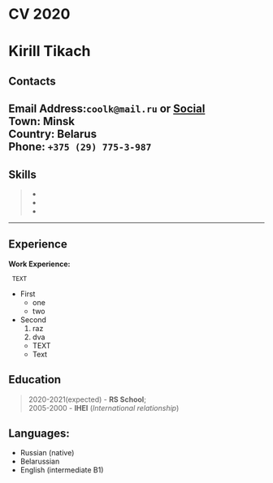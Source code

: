 # **CV 2020**
# **Kirill Tikach**
## **Contacts**
Email Address:`coolk@mail.ru` or [Social](https:\\google.com)   
Town: Minsk\
Country: Belarus\
Phone: `+375 (29) 775-3-987`
---
## Skills
>*
>*  
>* 

---
## Experience

**Work Experience:**

     TEXT

- First 
  - one
  - two
- Second 
  1) raz
  2) dva
    * TEXT
    * Text

## Education
>2020-2021(expected) - **RS School**;     
>2005-2000 -  **IHEI**  (*International relationship*) 

## Languages:
* Russian (native)
* Belarussian
* English (intermediate B1)

